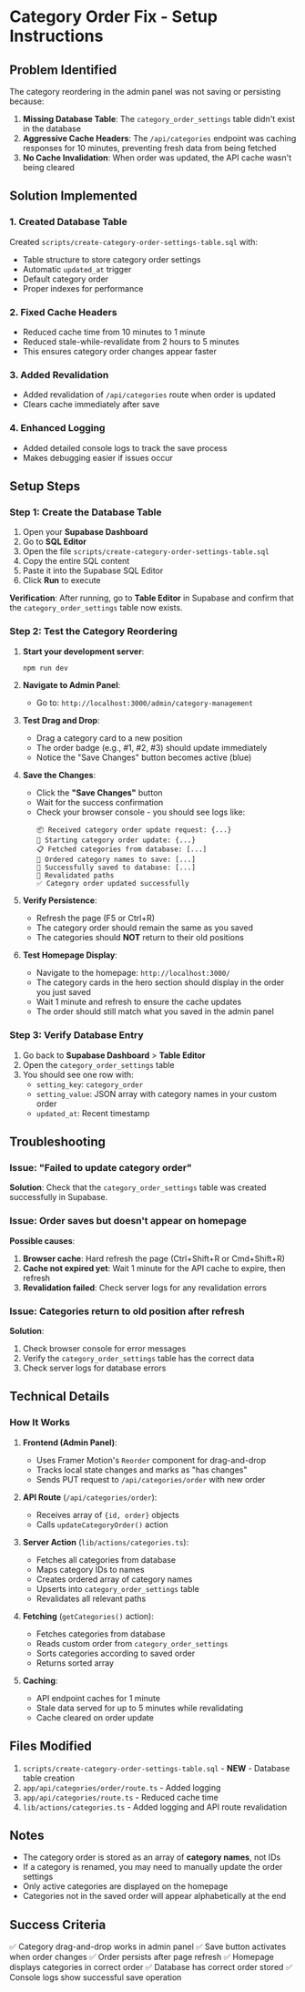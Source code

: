 # Category Order Fix - Setup Instructions

## Problem Identified

The category reordering in the admin panel was not saving or persisting because:

1. **Missing Database Table**: The `category_order_settings` table didn't exist in the database
2. **Aggressive Cache Headers**: The `/api/categories` endpoint was caching responses for 10 minutes, preventing fresh data from being fetched
3. **No Cache Invalidation**: When order was updated, the API cache wasn't being cleared

## Solution Implemented

### 1. Created Database Table

Created `scripts/create-category-order-settings-table.sql` with:

- Table structure to store category order settings
- Automatic `updated_at` trigger
- Default category order
- Proper indexes for performance

### 2. Fixed Cache Headers

- Reduced cache time from 10 minutes to 1 minute
- Reduced stale-while-revalidate from 2 hours to 5 minutes
- This ensures category order changes appear faster

### 3. Added Revalidation

- Added revalidation of `/api/categories` route when order is updated
- Clears cache immediately after save

### 4. Enhanced Logging

- Added detailed console logs to track the save process
- Makes debugging easier if issues occur

## Setup Steps

### Step 1: Create the Database Table

1. Open your **Supabase Dashboard**
2. Go to **SQL Editor**
3. Open the file `scripts/create-category-order-settings-table.sql`
4. Copy the entire SQL content
5. Paste it into the Supabase SQL Editor
6. Click **Run** to execute

**Verification**: After running, go to **Table Editor** in Supabase and confirm that the `category_order_settings` table now exists.

### Step 2: Test the Category Reordering

1. **Start your development server**:

   ```bash
   npm run dev
   ```

2. **Navigate to Admin Panel**:
   - Go to: `http://localhost:3000/admin/category-management`
3. **Test Drag and Drop**:

   - Drag a category card to a new position
   - The order badge (e.g., #1, #2, #3) should update immediately
   - Notice the "Save Changes" button becomes active (blue)

4. **Save the Changes**:

   - Click the **"Save Changes"** button
   - Wait for the success confirmation
   - Check your browser console - you should see logs like:
     ```
     📦 Received category order update request: {...}
     🔄 Starting category order update: {...}
     📋 Fetched categories from database: [...]
     📝 Ordered category names to save: [...]
     💾 Successfully saved to database: [...]
     🔄 Revalidated paths
     ✅ Category order updated successfully
     ```

5. **Verify Persistence**:

   - Refresh the page (F5 or Ctrl+R)
   - The category order should remain the same as you saved
   - The categories should **NOT** return to their old positions

6. **Test Homepage Display**:
   - Navigate to the homepage: `http://localhost:3000/`
   - The category cards in the hero section should display in the order you just saved
   - Wait 1 minute and refresh to ensure the cache updates
   - The order should still match what you saved in the admin panel

### Step 3: Verify Database Entry

1. Go back to **Supabase Dashboard** > **Table Editor**
2. Open the `category_order_settings` table
3. You should see one row with:
   - `setting_key`: `category_order`
   - `setting_value`: JSON array with category names in your custom order
   - `updated_at`: Recent timestamp

## Troubleshooting

### Issue: "Failed to update category order"

**Solution**: Check that the `category_order_settings` table was created successfully in Supabase.

### Issue: Order saves but doesn't appear on homepage

**Possible causes**:

1. **Browser cache**: Hard refresh the page (Ctrl+Shift+R or Cmd+Shift+R)
2. **Cache not expired yet**: Wait 1 minute for the API cache to expire, then refresh
3. **Revalidation failed**: Check server logs for any revalidation errors

### Issue: Categories return to old position after refresh

**Solution**:

1. Check browser console for error messages
2. Verify the `category_order_settings` table has the correct data
3. Check server logs for database errors

## Technical Details

### How It Works

1. **Frontend (Admin Panel)**:

   - Uses Framer Motion's `Reorder` component for drag-and-drop
   - Tracks local state changes and marks as "has changes"
   - Sends PUT request to `/api/categories/order` with new order

2. **API Route** (`/api/categories/order`):

   - Receives array of `{id, order}` objects
   - Calls `updateCategoryOrder()` action

3. **Server Action** (`lib/actions/categories.ts`):

   - Fetches all categories from database
   - Maps category IDs to names
   - Creates ordered array of category names
   - Upserts into `category_order_settings` table
   - Revalidates all relevant paths

4. **Fetching** (`getCategories()` action):

   - Fetches categories from database
   - Reads custom order from `category_order_settings`
   - Sorts categories according to saved order
   - Returns sorted array

5. **Caching**:
   - API endpoint caches for 1 minute
   - Stale data served for up to 5 minutes while revalidating
   - Cache cleared on order update

## Files Modified

1. `scripts/create-category-order-settings-table.sql` - **NEW** - Database table creation
2. `app/api/categories/order/route.ts` - Added logging
3. `app/api/categories/route.ts` - Reduced cache time
4. `lib/actions/categories.ts` - Added logging and API route revalidation

## Notes

- The category order is stored as an array of **category names**, not IDs
- If a category is renamed, you may need to manually update the order settings
- Only active categories are displayed on the homepage
- Categories not in the saved order will appear alphabetically at the end

## Success Criteria

✅ Category drag-and-drop works in admin panel
✅ Save button activates when order changes
✅ Order persists after page refresh
✅ Homepage displays categories in correct order
✅ Database has correct order stored
✅ Console logs show successful save operation

